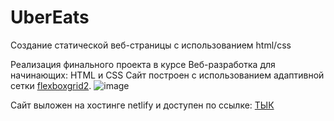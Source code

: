 # UberEats
Создание статической веб-страницы с использованием html/css

Реализация финального проекта в курсе Веб-разработка для начинающих: HTML и CSS
Сайт построен с использованием адаптивной сетки <a href="https://evgenyrodionov.github.io/flexboxgrid2/">flexboxgrid2</a>.
![image](https://user-images.githubusercontent.com/86515880/199188146-b06d9d4b-29fc-4157-9f7b-e041126730fe.png)

Сайт выложен на хостинге netlify и доступен по ссылке: <a href="https://inspiring-mandazi-681663.netlify.app/pushkin.html#">ТЫК</a>
